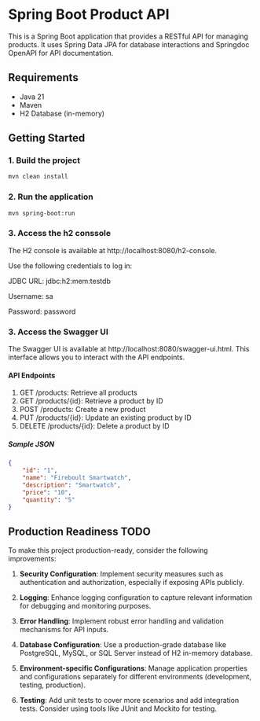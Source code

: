 # Spring Boot Product API

This is a Spring Boot application that provides a RESTful API for managing products. It uses Spring Data JPA for database interactions and Springdoc OpenAPI for API documentation.

## Requirements

- Java 21
- Maven
- H2 Database (in-memory)

## Getting Started

### 1. Build the project

```bash
mvn clean install
```

### 2. Run the application
```bash
mvn spring-boot:run
```

### 3. Access the h2 conssole

The H2 console is available at http://localhost:8080/h2-console.

Use the following credentials to log in:

JDBC URL: jdbc:h2:mem:testdb

Username: sa

Password: password


### 3. Access the Swagger UI

The Swagger UI is available at http://localhost:8080/swagger-ui.html. This interface allows you to interact with the API endpoints.

#### API Endpoints
1. GET /products: Retrieve all products
2. GET /products/{id}: Retrieve a product by ID
3. POST /products: Create a new product
4. PUT /products/{id}: Update an existing product by ID
5. DELETE /products/{id}: Delete a product by ID

##### Sample JSON

```json
{
    "id": "1",
    "name": "Fireboult Smartwatch",
    "description": "Smartwatch",
    "price": "10",
    "quantity": "5"
}
```

## Production Readiness TODO

To make this project production-ready, consider the following improvements:

1. **Security Configuration**: Implement security measures such as authentication and authorization, especially if exposing APIs publicly.

2. **Logging**: Enhance logging configuration to capture relevant information for debugging and monitoring purposes.

3. **Error Handling**: Implement robust error handling and validation mechanisms for API inputs.

4. **Database Configuration**: Use a production-grade database like PostgreSQL, MySQL, or SQL Server instead of H2 in-memory database.

5. **Environment-specific Configurations**: Manage application properties and configurations separately for different environments (development, testing, production).

6. **Testing**: Add unit tests to cover more scenarios and add integration tests. Consider using tools like JUnit and Mockito for testing.


